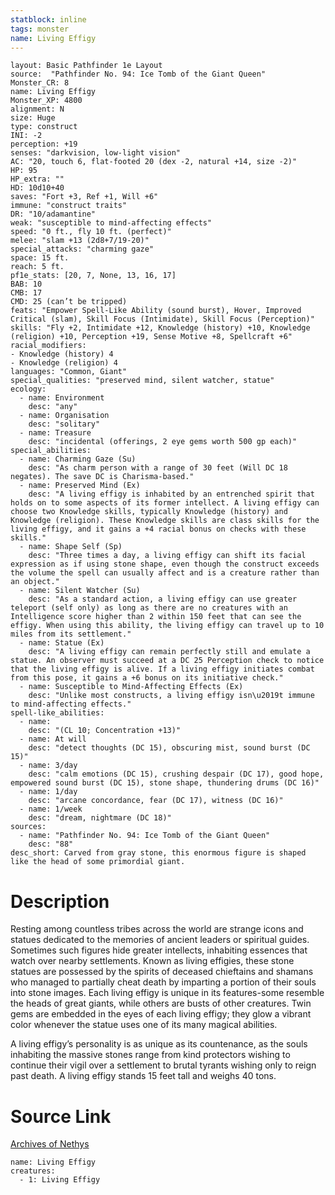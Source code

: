 ```yaml
---
statblock: inline
tags: monster
name: Living Effigy
---
```

```statblock
layout: Basic Pathfinder 1e Layout
source:  "Pathfinder No. 94: Ice Tomb of the Giant Queen"
Monster_CR: 8
name: Living Effigy
Monster_XP: 4800
alignment: N
size: Huge
type: construct
INI: -2
perception: +19
senses: "darkvision, low-light vision"
AC: "20, touch 6, flat-footed 20 (dex -2, natural +14, size -2)"
HP: 95
HP_extra: ""
HD: 10d10+40
saves: "Fort +3, Ref +1, Will +6"
immune: "construct traits"
DR: "10/adamantine"
weak: "susceptible to mind-affecting effects"
speed: "0 ft., fly 10 ft. (perfect)"
melee: "slam +13 (2d8+7/19-20)"
special_attacks: "charming gaze"
space: 15 ft.
reach: 5 ft.
pf1e_stats: [20, 7, None, 13, 16, 17]
BAB: 10
CMB: 17
CMD: 25 (can’t be tripped)
feats: "Empower Spell-Like Ability (sound burst), Hover, Improved Critical (slam), Skill Focus (Intimidate), Skill Focus (Perception)"
skills: "Fly +2, Intimidate +12, Knowledge (history) +10, Knowledge (religion) +10, Perception +19, Sense Motive +8, Spellcraft +6"
racial_modifiers:
- Knowledge (history) 4
- Knowledge (religion) 4
languages: "Common, Giant"
special_qualities: "preserved mind, silent watcher, statue"
ecology:
  - name: Environment
    desc: "any"
  - name: Organisation
    desc: "solitary"
  - name: Treasure
    desc: "incidental (offerings, 2 eye gems worth 500 gp each)"
special_abilities:
  - name: Charming Gaze (Su)
    desc: "As charm person with a range of 30 feet (Will DC 18 negates). The save DC is Charisma-based."
  - name: Preserved Mind (Ex)
    desc: "A living effigy is inhabited by an entrenched spirit that holds on to some aspects of its former intellect. A living effigy can choose two Knowledge skills, typically Knowledge (history) and Knowledge (religion). These Knowledge skills are class skills for the living effigy, and it gains a +4 racial bonus on checks with these skills."
  - name: Shape Self (Sp)
    desc: "Three times a day, a living effigy can shift its facial expression as if using stone shape, even though the construct exceeds the volume the spell can usually affect and is a creature rather than an object."
  - name: Silent Watcher (Su)
    desc: "As a standard action, a living effigy can use greater teleport (self only) as long as there are no creatures with an Intelligence score higher than 2 within 150 feet that can see the effigy. When using this ability, the living effigy can travel up to 10 miles from its settlement."
  - name: Statue (Ex)
    desc: "A living effigy can remain perfectly still and emulate a statue. An observer must succeed at a DC 25 Perception check to notice that the living effigy is alive. If a living effigy initiates combat from this pose, it gains a +6 bonus on its initiative check."
  - name: Susceptible to Mind-Affecting Effects (Ex)
    desc: "Unlike most constructs, a living effigy isn\u2019t immune to mind-affecting effects."
spell-like_abilities:
  - name:
    desc: "(CL 10; Concentration +13)"
  - name: At will
    desc: "detect thoughts (DC 15), obscuring mist, sound burst (DC 15)"
  - name: 3/day
    desc: "calm emotions (DC 15), crushing despair (DC 17), good hope, empowered sound burst (DC 15), stone shape, thundering drums (DC 16)"
  - name: 1/day
    desc: "arcane concordance, fear (DC 17), witness (DC 16)"
  - name: 1/week
    desc: "dream, nightmare (DC 18)"
sources:
  - name: "Pathfinder No. 94: Ice Tomb of the Giant Queen"
    desc: "88"
desc_short: Carved from gray stone, this enormous figure is shaped like the head of some primordial giant.
```
# Description
Resting among countless tribes across the world are strange icons and statues dedicated to the memories of ancient leaders or spiritual guides. Sometimes such figures hide greater intellects, inhabiting essences that watch over nearby settlements. Known as living effigies, these stone statues are possessed by the spirits of deceased chieftains and shamans who managed to partially cheat death by imparting a portion of their souls into stone images. Each living effigy is unique in its features-some resemble the heads of great giants, while others are busts of other creatures. Twin gems are embedded in the eyes of each living effigy; they glow a vibrant color whenever the statue uses one of its many magical abilities.

A living effigy’s personality is as unique as its countenance, as the souls inhabiting the massive stones range from kind protectors wishing to continue their vigil over a settlement to brutal tyrants wishing only to reign past death. A living effigy stands 15 feet tall and weighs 40 tons.
# Source Link
[Archives of Nethys](https://aonprd.com/MonsterDisplay.aspx?ItemName=Living%20Effigy)
```encounter-table
name: Living Effigy
creatures:
  - 1: Living Effigy
```

